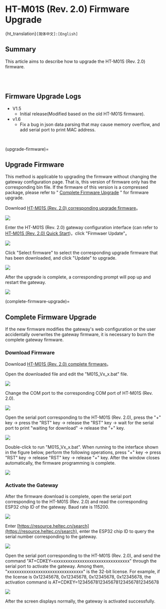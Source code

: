 # HT-M01S (Rev. 2.0) Firmware Upgrade

{ht_translation}`[简体中文]:[English]`


## Summary

This article aims to describe how to upgrade the HT-M01S (Rev. 2.0) firmware.

```{Tip} If your gateway ID is occupied, in order to avoid occupying other gateway IDs when modifying the gateway ID, please modify the "FFFF" part in the middle, thank you!

```

&nbsp;

## Firmware Upgrade Logs

- V1.5
  - Initial release(Modified based on the old HT-M01S firmware).
- v1.6
  - Fix a bug in json data parsing that may cause memory overflow, and add serial port to print MAC address.

&nbsp;

(upgrade-firmware)=

## Upgrade Firmware

This method is applicable to upgrading the firmware without changing the gateway configuration page. That is, this version of firmware only has the corresponding bin file. If the firmware of this version is a compressed package, please refer to " [Complete Firmware Upgrade](complete-firmware-upgrade) " for firmware upgrade.

Download [HT-M01S (Rev. 2.0) corresponding upgrade firmware](https://resource.heltec.cn/download/HT-M01S_V2/firmware)。

![](img/update_firmware/01.png)

Enter the HT-M01S (Rev. 2.0) gateway configuration interface (can refer to [HT-M01S (Rev. 2.0) Quick Start](https://docs.heltec.org/en/gateway/ht-m01s_v2/quick_start.html))，click "Firmwaer Update"。

![](img/update_firmware/02.png)

Click "Select firmware" to select the corresponding upgrade firmware that has been downloaded, and click "Update" to upgrade.

![](img/update_firmware/03.png)

After the upgrade is complete, a corresponding prompt will pop up and restart the gateway.

![](img/update_firmware/04.png)

(complete-firmware-upgrade)=

## Complete Firmware Upgrade

If the new firmware modifies the gateway's web configuration or the user accidentally overwrites the gateway firmware, it is necessary to burn the complete gateway firmware.

### Download Firmware

Download [HT-M01S (Rev. 2.0) complete firmware](https://resource.heltec.cn/download/HT-M01S_V2/firmware/complete_firmware)。

Open the downloaded file and edit the "M01S_Vx_x.bat" file.

![](img/update_firmware/05.png)

Change the COM port to the corresponding COM port of HT-M01S (Rev. 2.0).

![](img/update_firmware/06.png)

Open the serial port corresponding to the HT-M01S (Rev. 2.0), press the "+" key -> press the "RST" key -> release the "RST" key -> wait for the serial port to print "waiting for download" -> release the "+" key.

![](img/update_firmware/07.png)

Double-click to run "M01S_Vx_x.bat". When running to the interface shown in the figure below, perform the following operations, press "+" key -> press "RST" key -> release "RST" key -> release "+" key. After the window closes automatically, the firmware programming is complete.

![](img/update_firmware/08.png)

### Activate the Gateway

After the firmware download is complete, open the serial port corresponding to the HT-M01S (Rev. 2.0) and read the corresponding ESP32 chip ID of the gateway. Baud rate is 115200.

![](img/update_firmware/09.png)

Enter [https://resource.heltec.cn/search](https://resource.heltec.cn/search), enter the ESP32 chip ID to query the serial number corresponding to the gateway.

![](img/update_firmware/10.png)

Open the serial port corresponding to the HT-M01S (Rev. 2.0), and send the command "AT+CDKEY=xxxxxxxxxxxxxxxxxxxxxxxxxxxxxxxx" through the serial port to activate the gateway. Among them, "xxxxxxxxxxxxxxxxxxxxxxxxxxxxxxxx" is the 32-bit license. For example, if the license is 0x12345678, 0x12345678, 0x12345678, 0x12345678, the activation command is AT+CDKEY=12345678123456781234567812345678

![](img/update_firmware/11.png)

After the screen displays normally, the gateway is activated successfully.

